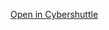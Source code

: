 [Open in Cybershuttle](https://hub.cybershuttle.org/hub/spawn/pjaya001@odu.edu/session_bmtk?git=https://github.com/yasithdev/bmtk-workshop&dataPath=bmtk)
